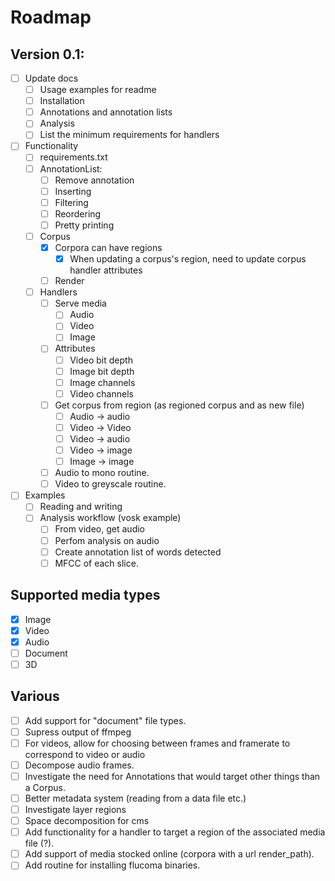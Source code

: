 # Roadmap

## Version 0.1:
- [ ] Update docs
    - [ ] Usage examples for readme
    - [ ] Installation
    - [ ] Annotations and annotation lists
    - [ ] Analysis
    - [ ] List the minimum requirements for handlers
- [ ] Functionality
    - [ ] requirements.txt
    - [ ] AnnotationList:
        - [ ] Remove annotation
        - [ ] Inserting
        - [ ] Filtering
        - [ ] Reordering
        - [ ] Pretty printing
    - [ ] Corpus
        - [x] Corpora can have regions
            - [x] When updating a corpus's region, need to update corpus handler attributes
        - [ ] Render
    - [ ] Handlers
        - [ ] Serve media
            - [ ] Audio
            - [ ] Video
            - [ ] Image
        - [ ] Attributes
            - [ ] Video bit depth
            - [ ] Image bit depth
            - [ ] Image channels
            - [ ] Video channels
        - [ ] Get corpus from region (as regioned corpus and as new file)
            - [ ] Audio -> audio
            - [ ] Video -> Video
            - [ ] Video -> audio
            - [ ] Video -> image
            - [ ] Image -> image
        - [ ] Audio to mono routine.
        - [ ] Video to greyscale routine.
- [ ] Examples
    - [ ] Reading and writing
    - [ ] Analysis workflow (vosk example)
        - [ ] From video, get audio
        - [ ] Perfom analysis on audio
        - [ ] Create annotation list of words detected
        - [ ] MFCC of each slice.

## Supported media types
- [x] Image
- [x] Video
- [x] Audio
- [ ] Document
- [ ] 3D

## Various
- [ ] Add support for "document" file types.
- [ ] Supress output of ffmpeg
- [ ] For videos, allow for choosing between frames and framerate to correspond to video or audio
- [ ] Decompose audio frames.
- [ ] Investigate the need for Annotations that would target other things than a Corpus.
- [ ] Better metadata system (reading from a data file etc.)
- [ ] Investigate layer regions
- [ ] Space decomposition for cms
- [ ] Add functionality for a handler to target a region of the associated media file (?).
- [ ] Add support of media stocked online (corpora with a url render_path).
- [ ] Add routine for installing flucoma binaries.